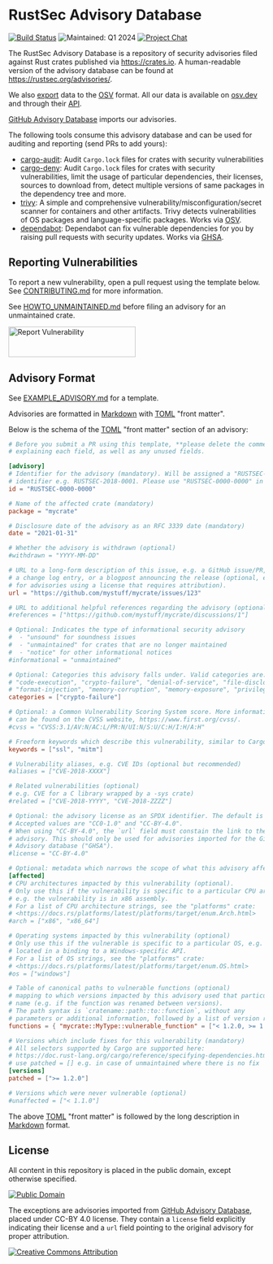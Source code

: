 # RustSec Advisory Database

[![Build Status][build-image]][build-link]
![Maintained: Q1 2024][maintained-image]
[![Project Chat][chat-image]][chat-link]

The RustSec Advisory Database is a repository of security advisories filed
against Rust crates published via https://crates.io. A human-readable version
of the advisory database can be found at https://rustsec.org/advisories/.

We also [export](https://github.com/rustsec/advisory-db/tree/osv) data to the [OSV](https://github.com/ossf/osv-schema) format.
All our data is available on [osv.dev](https://osv.dev/list?ecosystem=crates.io&q=)
and through their [API](https://osv.dev/#use-the-api).

[GitHub Advisory Database](https://github.com/advisories/) imports our advisories.

The following tools consume this advisory database and can be used for auditing
and reporting (send PRs to add yours):

* [cargo-audit]: Audit `Cargo.lock` files for crates with security vulnerabilities
* [cargo-deny]: Audit `Cargo.lock` files for crates with security vulnerabilities,
  limit the usage of particular dependencies, their licenses, sources to download
  from, detect multiple versions of same packages in the dependency tree and more.
* [trivy]: A simple and comprehensive vulnerability/misconfiguration/secret scanner for containers and other artifacts. Trivy detects vulnerabilities of OS packages and language-specific packages. Works via [OSV](https://osv.dev).
* [dependabot]: Dependabot can fix vulnerable dependencies for you by raising pull requests with security updates. Works via [GHSA](https://github.com/advisories).

## Reporting Vulnerabilities

To report a new vulnerability, open a pull request using the template below.
See [CONTRIBUTING.md] for more information.

See [HOWTO_UNMAINTAINED.md] before filing an advisory for an unmaintained crate.

<a href="https://github.com/RustSec/advisory-db/blob/main/CONTRIBUTING.md">
  <img alt="Report Vulnerability" width="250px" height="60px" src="https://rustsec.org/img/report-vuln-button.svg">
</a>

## Advisory Format

See [EXAMPLE_ADVISORY.md] for a template.

Advisories are formatted in [Markdown] with [TOML] "front matter".

Below is the schema of the [TOML] "front matter" section of an advisory:

```toml
# Before you submit a PR using this template, **please delete the comments**
# explaining each field, as well as any unused fields.

[advisory]
# Identifier for the advisory (mandatory). Will be assigned a "RUSTSEC-YYYY-NNNN"
# identifier e.g. RUSTSEC-2018-0001. Please use "RUSTSEC-0000-0000" in PRs.
id = "RUSTSEC-0000-0000"

# Name of the affected crate (mandatory)
package = "mycrate"

# Disclosure date of the advisory as an RFC 3339 date (mandatory)
date = "2021-01-31"

# Whether the advisory is withdrawn (optional)
#withdrawn = "YYYY-MM-DD"

# URL to a long-form description of this issue, e.g. a GitHub issue/PR,
# a change log entry, or a blogpost announcing the release (optional, except
# for advisories using a license that requires attribution).
url = "https://github.com/mystuff/mycrate/issues/123"

# URL to additional helpful references regarding the advisory (optional)
#references = ["https://github.com/mystuff/mycrate/discussions/1"]

# Optional: Indicates the type of informational security advisory
#  - "unsound" for soundness issues
#  - "unmaintained" for crates that are no longer maintained
#  - "notice" for other informational notices
#informational = "unmaintained"

# Optional: Categories this advisory falls under. Valid categories are:
# "code-execution", "crypto-failure", "denial-of-service", "file-disclosure"
# "format-injection", "memory-corruption", "memory-exposure", "privilege-escalation"
categories = ["crypto-failure"]

# Optional: a Common Vulnerability Scoring System score. More information
# can be found on the CVSS website, https://www.first.org/cvss/.
#cvss = "CVSS:3.1/AV:N/AC:L/PR:N/UI:N/S:U/C:H/I:H/A:H"

# Freeform keywords which describe this vulnerability, similar to Cargo (optional)
keywords = ["ssl", "mitm"]

# Vulnerability aliases, e.g. CVE IDs (optional but recommended)
#aliases = ["CVE-2018-XXXX"]

# Related vulnerabilities (optional)
# e.g. CVE for a C library wrapped by a -sys crate)
#related = ["CVE-2018-YYYY", "CVE-2018-ZZZZ"]

# Optional: the advisory license as an SPDX identifier. The default is "CC0-1.0".
# Accepted values are "CC0-1.0" and "CC-BY-4.0".
# When using "CC-BY-4.0", the `url` field must constain the link to the source
# advisory. This should only be used for advisories imported for the GitHub
# Advisory database ("GHSA").
#license = "CC-BY-4.0"

# Optional: metadata which narrows the scope of what this advisory affects
[affected]
# CPU architectures impacted by this vulnerability (optional).
# Only use this if the vulnerability is specific to a particular CPU architecture,
# e.g. the vulnerability is in x86 assembly.
# For a list of CPU architecture strings, see the "platforms" crate:
# <https://docs.rs/platforms/latest/platforms/target/enum.Arch.html>
#arch = ["x86", "x86_64"]

# Operating systems impacted by this vulnerability (optional)
# Only use this if the vulnerable is specific to a particular OS, e.g. it was
# located in a binding to a Windows-specific API.
# For a list of OS strings, see the "platforms" crate:
# <https://docs.rs/platforms/latest/platforms/target/enum.OS.html>
#os = ["windows"]

# Table of canonical paths to vulnerable functions (optional)
# mapping to which versions impacted by this advisory used that particular
# name (e.g. if the function was renamed between versions). 
# The path syntax is `cratename::path::to::function`, without any
# parameters or additional information, followed by a list of version reqs.
functions = { "mycrate::MyType::vulnerable_function" = ["< 1.2.0, >= 1.1.0"] }

# Versions which include fixes for this vulnerability (mandatory)
# All selectors supported by Cargo are supported here:
# https://doc.rust-lang.org/cargo/reference/specifying-dependencies.html
# use patched = [] e.g. in case of unmaintained where there is no fix
[versions]
patched = [">= 1.2.0"]

# Versions which were never vulnerable (optional)
#unaffected = ["< 1.1.0"]
```

The above [TOML] "front matter" is followed by the long description in [Markdown] format.

## License

All content in this repository is placed in the public domain, except otherwise specified.

[![Public Domain](http://i.creativecommons.org/p/zero/1.0/88x31.png)](https://github.com/RustSec/advisory-db/blob/main/LICENSES/CC0-1.0.txt)

The exceptions are advisories imported from [GitHub Advisory Database](https://docs.github.com/en/site-policy/github-terms/github-terms-for-additional-products-and-features#advisory-database),
placed under CC-BY 4.0 license.
They contain a `license` field explicitly indicating their license and a `url` field pointing to the original advisory for proper attribution.

[![Creative Commons Attribution](https://licensebuttons.net/l/by/4.0/88x31.png)](https://github.com/RustSec/advisory-db/blob/main/LICENSES/CC-BY-4.0.txt)

[//]: # (badges)

[build-image]: https://github.com/rustsec/advisory-db/workflows/Validate/badge.svg
[build-link]: https://github.com/rustsec/advisory-db/actions
[maintained-image]: https://img.shields.io/maintenance/yes/2024.svg
[chat-image]: https://img.shields.io/badge/zulip-join_chat-blue.svg
[chat-link]: https://rust-lang.zulipchat.com/#narrow/stream/146229-wg-secure-code/

[//]: # (general links)

[EXAMPLE_ADVISORY.md]: https://github.com/RustSec/advisory-db/blob/main/EXAMPLE_ADVISORY.md
[Markdown]: https://www.markdownguide.org/
[TOML]: https://github.com/toml-lang/toml
[cargo-audit]: https://github.com/rustsec/cargo-audit
[cargo-deny]: https://github.com/EmbarkStudios/cargo-deny
[trivy]: https://aquasecurity.github.io/trivy/
[dependabot]: https://docs.github.com/en/code-security/dependabot/dependabot-security-updates/about-dependabot-security-updates
[CONTRIBUTING.md]: https://github.com/RustSec/advisory-db/blob/main/CONTRIBUTING.md
[HOWTO_UNMAINTAINED.md]: ./HOWTO_UNMAINTAINED.md

